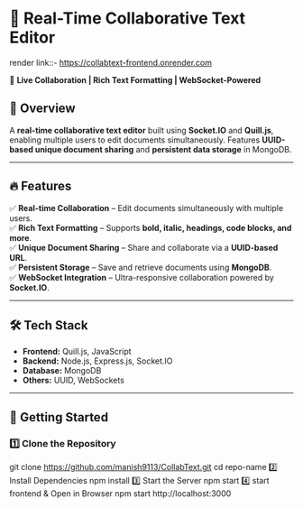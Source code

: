 # 📝 Real-Time Collaborative Text Editor  
render link::- https://collabtext-frontend.onrender.com

🚀 **Live Collaboration | Rich Text Formatting | WebSocket-Powered**

## 📌 Overview  
A **real-time collaborative text editor** built using **Socket.IO** and **Quill.js**, enabling multiple users to edit documents simultaneously. Features **UUID-based unique document sharing** and **persistent data storage** in MongoDB.

---

## 🔥 Features  
✅ **Real-time Collaboration** – Edit documents simultaneously with multiple users.  
✅ **Rich Text Formatting** – Supports **bold, italic, headings, code blocks, and more**.  
✅ **Unique Document Sharing** – Share and collaborate via a **UUID-based URL**.  
✅ **Persistent Storage** – Save and retrieve documents using **MongoDB**.  
✅ **WebSocket Integration** – Ultra-responsive collaboration powered by **Socket.IO**.  

---

## 🛠️ Tech Stack  
- **Frontend:** Quill.js, JavaScript  
- **Backend:** Node.js, Express.js, Socket.IO  
- **Database:** MongoDB  
- **Others:** UUID, WebSockets  

---

## 🚀 Getting Started  

### 1️⃣ Clone the Repository  

git clone https://github.com/manish9113/CollabText.git
cd repo-name
2️⃣ Install Dependencies
npm install
3️⃣ Start the Server
npm start
4️⃣ start frontend & Open in Browser
npm start
http://localhost:3000



